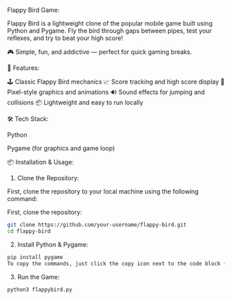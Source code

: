 Flappy Bird Game:

Flappy Bird is a lightweight clone of the popular mobile game built using Python and Pygame. Fly the bird through gaps between pipes, test your reflexes, and try to beat your high score!

🎮 Simple, fun, and addictive — perfect for quick gaming breaks.



🚀 Features:

🕹️ Classic Flappy Bird mechanics
📈 Score tracking and high score display
🎨 Pixel-style graphics and animations
🔊 Sound effects for jumping and collisions
📦 Lightweight and easy to run locally



🛠️ Tech Stack:

Python

Pygame (for graphics and game loop)



📦 Installation & Usage:

1. Clone the Repository:
   
First, clone the repository to your local machine using the following command:

First, clone the repository:

```bash
git clone https://github.com/your-username/flappy-bird.git
cd flappy-bird
```


2. Install Python & Pygame:


```bash
pip install pygame
To copy the commands, just click the copy icon next to the code block (on GitHub).
```

3. Run the Game:
```bash
python3 flappybird.py
```





   
  


  







